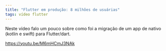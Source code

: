 ```yaml
---
title: "Flutter em produção: 8 milhões de usuárias"
tags: vídeo flutter
---
```


Neste vídeo falo um pouco sobre como foi a migração de um app de nativo (kotlin e swift) para Flutter/dart.

https://youtu.be/M6mHCmJ3NAk
